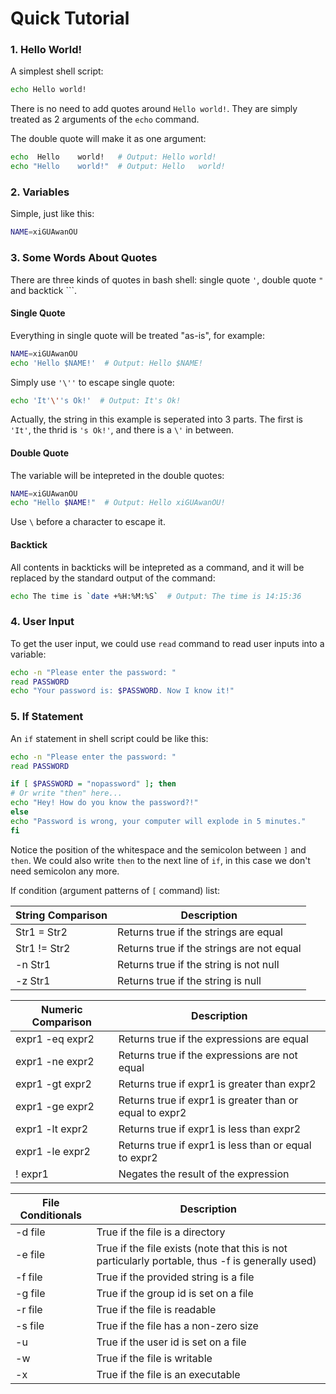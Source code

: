 # Quick Tutorial

### 1. Hello World!

A simplest shell script:

  ```sh
echo Hello world!
  ```

There is no need to add quotes around `Hello world!`. They are simply treated as 2 arguments of the `echo` command.

The double quote will make it as one argument:

  ```sh
echo  Hello    world!   # Output: Hello world!
echo "Hello    world!"  # Output: Hello   world!
  ```

### 2. Variables

Simple, just like this:

  ```sh
NAME=xiGUAwanOU
  ```

### 3. Some Words About Quotes

There are three kinds of quotes in bash shell: single quote `'`, double quote `"` and backtick `\``.

#### Single Quote

Everything in single quote will be treated "as-is", for example:

  ```sh
NAME=xiGUAwanOU
echo 'Hello $NAME!'  # Output: Hello $NAME!
  ```

Simply use `'\''` to escape single quote:

  ```sh
echo 'It'\''s Ok!'  # Output: It's Ok!
  ```

Actually, the string in this example is seperated into 3 parts. The first is `'It'`, the thrid is `'s Ok!'`, and there is a `\'` in between.

#### Double Quote

The variable will be intepreted in the double quotes:

  ```sh
NAME=xiGUAwanOU
echo "Hello $NAME!"  # Output: Hello xiGUAwanOU!
  ```

Use `\` before a character to escape it.

#### Backtick

All contents in backticks will be intepreted as a command, and it will be replaced by the standard output of the command:

  ```sh
echo The time is `date +%H:%M:%S`  # Output: The time is 14:15:36
  ```

### 4. User Input

To get the user input, we could use `read` command to read user inputs into a variable:

  ```sh
echo -n "Please enter the password: "
read PASSWORD
echo "Your password is: $PASSWORD. Now I know it!"
  ```

### 5. If Statement

An `if` statement in shell script could be like this:

  ```sh
echo -n "Please enter the password: "
read PASSWORD

if [ $PASSWORD = "nopassword" ]; then
# Or write "then" here...
  echo "Hey! How do you know the password?!"
else
  echo "Password is wrong, your computer will explode in 5 minutes."
fi
  ```

Notice the position of the whitespace and the semicolon between `]` and `then`. We could also write `then` to the next line of `if`, in this case we don't need semicolon any more.

If condition (argument patterns of `[` command) list:

| String Comparison  | Description |
| ------------------ | ----------- |
| Str1 = Str2        | Returns true if the strings are equal |
| Str1 != Str2       | Returns true if the strings are not equal |
| -n Str1            | Returns true if the string is not null |
| -z Str1            | Returns true if the string is null |

| Numeric Comparison | Description |
| ------------------ | ----------- |
| expr1 -eq expr2    | Returns true if the expressions are equal |
| expr1 -ne expr2    | Returns true if the expressions are not equal |
| expr1 -gt expr2    | Returns true if expr1 is greater than expr2 |
| expr1 -ge expr2    | Returns true if expr1 is greater than or equal to expr2 |
| expr1 -lt expr2    | Returns true if expr1 is less than expr2 |
| expr1 -le expr2    | Returns true if expr1 is less than or equal to expr2 |
| ! expr1            | Negates the result of the expression |

| File Conditionals  | Description |
| ------------------ | ----------- |
| -d file            | True if the file is a directory |
| -e file            | True if the file exists (note that this is not particularly portable, thus -f is generally used) |
| -f file            | True if the provided string is a file |
| -g file            | True if the group id is set on a file |
| -r file            | True if the file is readable |
| -s file            | True if the file has a non-zero size |
| -u                 | True if the user id is set on a file |
| -w                 | True if the file is writable |
| -x                 | True if the file is an executable |
